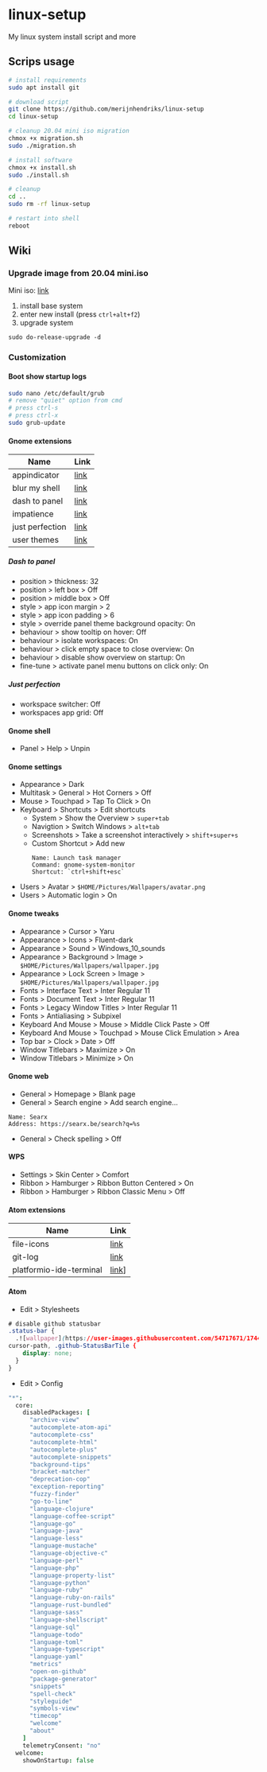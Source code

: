 # linux-setup

My linux system install script and more

## Scrips usage

```sh
# install requirements
sudo apt install git

# download script
git clone https://github.com/merijnhendriks/linux-setup
cd linux-setup

# cleanup 20.04 mini iso migration
chmox +x migration.sh
sudo ./migration.sh

# install software
chmox +x install.sh
sudo ./install.sh

# cleanup
cd ..
sudo rm -rf linux-setup

# restart into shell
reboot
```

## Wiki

### Upgrade image from 20.04 mini.iso

Mini iso: [link](https://mirrors.edge.kernel.org/ubuntu/dists/focal/main/installer-amd64/current/legacy-images/netboot)

1. install base system
2. enter new install (press `ctrl+alt+f2`)
3. upgrade system

```
sudo do-release-upgrade -d
```

### Customization

#### Boot show startup logs

```sh
sudo nano /etc/default/grub
# remove "quiet" option from cmd
# press ctrl-s
# press ctrl-x
sudo grub-update
```

#### Gnome extensions

**Name**          | **Link**
----------------- | -----------------------------------------------------------------------
appindicator      | [link](https://extensions.gnome.org/extension/615/appindicator-support)
blur my shell     | [link](https://extensions.gnome.org/extension/3193/blur-my-shell)
dash to panel     | [link](https://extensions.gnome.org/extension/1160/dash-to-panel)
impatience        | [link](https://extensions.gnome.org/extension/277/impatience)
just perfection   | [link](https://extensions.gnome.org/extension/3843/just-perfection)
user themes       | [link](https://extensions.gnome.org/extension/19/user-themes)

##### Dash to panel

- position > thickness: 32
- position > left box > Off
- position > middle box > Off
- style > app icon margin > 2
- style > app icon padding > 6
- style > override panel theme background opacity: On
- behaviour > show tooltip on hover: Off
- behaviour > isolate workspaces: On
- behaviour > click empty space to close overview: On
- behaviour > disable show overview on startup: On
- fine-tune > activate panel menu buttons on click only: On

##### Just perfection

- workspace switcher: Off
- workspaces app grid: Off

#### Gnome shell

- Panel > Help > Unpin

#### Gnome settings

- Appearance > Dark
- Multitask > General > Hot Corners > Off
- Mouse > Touchpad > Tap To Click > On
- Keyboard > Shortcuts > Edit shortcuts
  - System > Show the Overview > `super+tab`
  - Navigtion > Switch Windows > `alt+tab`
  - Screenshots > Take a screenshot interactively > `shift+super+s`
  - Custom Shortcut > Add new
    ```
    Name: Launch task manager
    Command: gnome-system-monitor
    Shortcut: `ctrl+shift+esc`
    ```
- Users > Avatar > `$HOME/Pictures/Wallpapers/avatar.png`
- Users > Automatic login > On

#### Gnome tweaks

- Appearance > Cursor > Yaru
- Appearance > Icons > Fluent-dark
- Appearance > Sound > Windows_10_sounds
- Appearance > Background > Image > `$HOME/Pictures/Wallpapers/wallpaper.jpg`
- Appearance > Lock Screen > Image > `$HOME/Pictures/Wallpapers/wallpaper.jpg`
- Fonts > Interface Text > Inter Regular 11
- Fonts > Document Text > Inter Regular 11
- Fonts > Legacy Window Titles > Inter Regular 11
- Fonts > Antialiasing > Subpixel
- Keyboard And Mouse > Mouse > Middle Click Paste > Off
- Keyboard And Mouse > Touchpad > Mouse Click Emulation > Area
- Top bar > Clock > Date > Off
- Window Titlebars > Maximize > On
- Window Titlebars > Minimize > On

#### Gnome web

- General > Homepage > Blank page
- General > Search engine > Add search engine...

```
Name: Searx
Address: https://searx.be/search?q=%s
```

- General > Check spelling > Off

#### WPS

- Settings > Skin Center > Comfort
- Ribbon > Hamburger > Ribbon Button Centered > On
- Ribbon > Hamburger > Ribbon Classic Menu > Off

#### Atom extensions

**Name**                | **Link**
----------------------- | -----------------------------------------------------------------------
file-icons              | [link](https://atom.io/packages/file-icons)
git-log                 | [link](https://atom.io/packages/git-log)
platformio-ide-terminal | [link](https://atom.io/packages/platformio-ide-terminal)]

#### Atom

- Edit > Stylesheets

```css
# disable github statusbar
.status-bar {
  .![wallpaper](https://user-images.githubusercontent.com/54717671/174400642-c00ac3d4-32b3-421b-ab26-7d34994465b9.jpg)
cursor-path, .github-StatusBarTile {
    display: none;
  }
}
```

- Edit > Config

```cson
"*":
  core:
    disabledPackages: [
      "archive-view"
      "autocomplete-atom-api"
      "autocomplete-css"
      "autocomplete-html"
      "autocomplete-plus"
      "autocomplete-snippets"
      "background-tips"
      "bracket-matcher"
      "deprecation-cop"
      "exception-reporting"
      "fuzzy-finder"
      "go-to-line"
      "language-clojure"
      "language-coffee-script"
      "language-go"
      "language-java"
      "language-less"
      "language-mustache"
      "language-objective-c"
      "language-perl"
      "language-php"
      "language-property-list"
      "language-python"
      "language-ruby"
      "language-ruby-on-rails"
      "language-rust-bundled"
      "language-sass"
      "language-shellscript"
      "language-sql"
      "language-todo"
      "language-toml"
      "language-typescript"
      "language-yaml"
      "metrics"
      "open-on-github"
      "package-generator"
      "snippets"
      "spell-check"
      "styleguide"
      "symbols-view"
      "timecop"
      "welcome"
      "about"
    ]
    telemetryConsent: "no"
  welcome:
    showOnStartup: false
```
